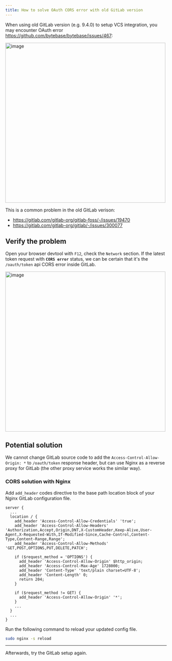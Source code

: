 ```yaml
---
title: How to solve OAuth CORS error with old GitLab version
---
```


When using old GitLab version (e.g. 9.4.0) to setup VCS integration, you may encounter OAuth error https://github.com/bytebase/bytebase/issues/467:

<p><img width="500" alt="image" src="https://user-images.githubusercontent.com/24653555/154427178-5c3b0d15-6ef3-4e65-8b62-02812a9e7b27.png"></p>

This is a common problem in the old GitLab verison:

* https://gitlab.com/gitlab-org/gitlab-foss/-/issues/19470
* https://gitlab.com/gitlab-org/gitlab/-/issues/300077

## Verify the problem

Open your browser devtool with `F12`, check the `Network` section. If the latest token request with **`CORS error`** status, we can be certain that it's the `/oauth/token` api CORS error inside GitLab.

<p><img width="500" alt="image" src="https://user-images.githubusercontent.com/24653555/154426690-d5a98d22-e8e2-4dc9-b66c-ce4e436d64f9.png"></p>

## Potential solution

We cannot change GitLab source code to add the `Access-Control-Allow-Origin: *` to `/oauth/token` response header, but can use Nginx as a reverse proxy for GitLab (the other proxy service works the similar way).

### CORS solution with Nginx

Add `add_header` codes directive to the base path location block of your Nginx GitLab configuration file.

```nginx
server {
  ...
  location / {
    add_header 'Access-Control-Allow-Credentials' 'true';
    add_header 'Access-Control-Allow-Headers' 'Authorization,Accept,Origin,DNT,X-CustomHeader,Keep-Alive,User-Agent,X-Requested-With,If-Modified-Since,Cache-Control,Content-Type,Content-Range,Range';
    add_header 'Access-Control-Allow-Methods' 'GET,POST,OPTIONS,PUT,DELETE,PATCH';

    if ($request_method = 'OPTIONS') {
      add_header 'Access-Control-Allow-Origin' $http_origin;
      add_header 'Access-Control-Max-Age' 1728000;
      add_header 'Content-Type' 'text/plain charset=UTF-8';
      add_header 'Content-Length' 0;
      return 204;
    }

    if ($request_method != GET) {
      add_header 'Access-Control-Allow-Origin' '*';
    }
    ...
  }
  ...
}
```

Run the following command to reload your updated config file.

```bash
sudo nginx -s reload
```

---

Afterwards, try the GitLab setup again.

